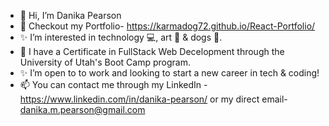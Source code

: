 - 👋 Hi, I’m Danika Pearson
- 👀 Checkout my Portfolio- https://karmadog72.github.io/React-Portfolio/
- ✨ I’m interested in technology 💻, art 🎨 & dogs 🐶.
- 🌱 I have a Certificate in FullStack Web Decelopment through the University of Utah's Boot Camp program. 
- ✨ I’m open to to work and looking to start a new career in tech & coding!
- 📫 You can contact me through my LinkedIn -https://www.linkedin.com/in/danika-pearson/ or my direct email- danika.m.pearson@gmail.com 

<!---
karmadog72/karmadog72 is a ✨ special ✨ repository because its `README.md` (this file) appears on your GitHub profile.
You can click the Preview link to take a look at your changes.
--->
